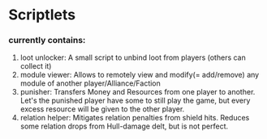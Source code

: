 # Scriptlets
### currently contains:
1. loot unlocker: A small script to unbind loot from players (others can collect it)
2. module viewer: Allows to remotely view and modify(= add/remove) any module of another player/Alliance/Faction
3. punisher: Transfers Money and Resources from one player to another. Let's the punished player have some to still play the game, but every excess resource will be given to the other player.
4. relation helper: Mitigates relation penalties from shield hits. Reduces some relation drops from Hull-damage delt, but is not perfect.
